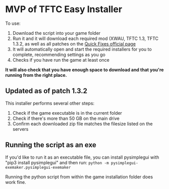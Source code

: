# MVP of TFTC Easy Installer

To use:

1. Download the script into your game folder
2. Run it and it will download each required mod (XWAU, TFTC 1.3, TFTC 1.3.2, as well as all patches on the [Quick Fixes official page](https://sites.google.com/view/tie-fighter-total-conversion/installation/quick-fixes)
3. It will automatically open and start the required installers for you to complete, recommending settings as you go
4. Checks if you have run the game at least once

**It will also check that you have enough space to download and that you're running from the right place.**

## Updated as of patch 1.3.2

This installer performs several other steps:

1. Check if the game executable is in the current folder
2. Check if there's more than 50 GB on the main drive
3. Confirm each downloaded zip file matches the filesize listed on the servers

## Running the script as an exe

If you'd like to run it as an executable file, you can install pysimplegui with "pip3 install pysimplegui" and then run:
`python -m pysimplegui-exemaker.pysimplegui-exemaker`

Running the python script from within the game installation folder does work fine. 
